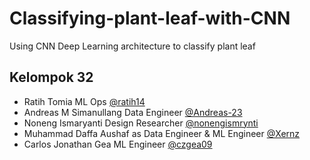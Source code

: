 # Classifying-plant-leaf-with-CNN
Using CNN Deep Learning architecture to classify plant leaf

## Kelompok 32
- Ratih Tomia ML Ops [@ratih14](https://github.com/@ratih14)
- Andreas M Simanullang Data Engineer [@Andreas-23](https://github.com/@Andreas-23)
- Noneng Ismaryanti Design Researcher [@nonengismrynti](https://github.com/@nonengismrynti)
- Muhammad Daffa Aushaf as Data Engineer & ML Engineer [@Xernz](https://github.com/@Xernz)
- Carlos Jonathan Gea ML Engineer [@czgea09](https://github.com/@czgea09)
